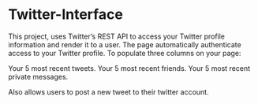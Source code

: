 # Twitter-Interface


This project, uses Twitter’s REST API to access your Twitter profile information and render it to a user. The page automatically authenticate access to your Twitter profile. To populate three columns on your page:

Your 5 most recent tweets. Your 5 most recent friends. Your 5 most recent private messages.

Also allows users to post a new tweet to their twitter account.
